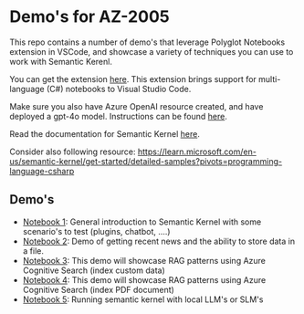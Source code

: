# Demo's for AZ-2005

This repo contains a number of demo's that leverage Polyglot Notebooks extension in VSCode, and showcase a variety of techniques you can use to work with Semantic Kerenl. 

You can get the extension [here](https://marketplace.visualstudio.com/items?itemName=ms-dotnettools.dotnet-interactive-vscode). This extension brings support for multi-language (C#) notebooks to Visual Studio Code.

Make sure you also have Azure OpenAI resource created, and have deployed a gpt-4o model. Instructions can be found [here](https://learn.microsoft.com/en-us/azure/ai-services/openai/how-to/create-resource?pivots=web-portal).

Read the documentation for Semantic Kernel [here](https://learn.microsoft.com/en-us/semantic-kernel/).

Consider also following resource: https://learn.microsoft.com/en-us/semantic-kernel/get-started/detailed-samples?pivots=programming-language-csharp


## Demo's

- [Notebook 1](./demo_01.ipynb): General introduction to Semantic Kernel with some scenario's to test (plugins, chatbot, ....)
- [Notebook 2](./demo_02.ipynb): Demo of getting recent news and the ability to store data in a file.
- [Notebook 3](./demo_03.ipynb): This demo will showcase RAG patterns using Azure Cognitive Search (index custom data)
- [Notebook 4](./demo_04.ipynb): This demo will showcase RAG patterns using Azure Cognitive Search (index PDF document)
- [Notebook 5](./demo_05.ipynb): Running semantic kernel with local LLM's or SLM's